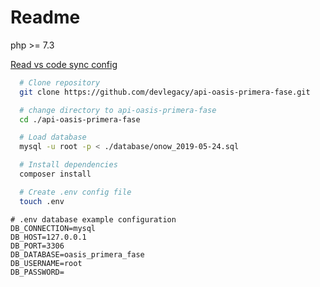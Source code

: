 # Readme

php >= 7.3

[Read vs code sync config](https://itnext.io/settings-sync-with-vs-code-c3d4f126989)


```bash
  # Clone repository
  git clone https://github.com/devlegacy/api-oasis-primera-fase.git

  # change directory to api-oasis-primera-fase
  cd ./api-oasis-primera-fase

  # Load database
  mysql -u root -p < ./database/onow_2019-05-24.sql

  # Install dependencies
  composer install

  # Create .env config file
  touch .env
```

```shell
# .env database example configuration
DB_CONNECTION=mysql
DB_HOST=127.0.0.1
DB_PORT=3306
DB_DATABASE=oasis_primera_fase
DB_USERNAME=root
DB_PASSWORD=
```
